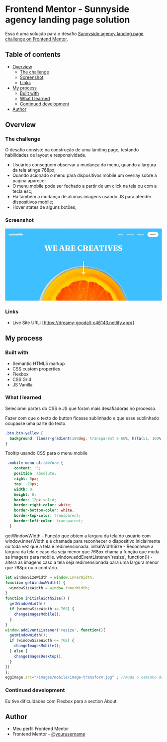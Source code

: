 # Frontend Mentor - Sunnyside agency landing page solution

Essa é uma solução para o desafio [Sunnyside agency landing page challenge on Frontend Mentor](https://www.frontendmentor.io/challenges/sunnyside-agency-landing-page-7yVs3B6ef). 

## Table of contents

- [Overview](#overview)
  - [The challenge](#the-challenge)
  - [Screenshot](#screenshot)
  - [Links](#links)
- [My process](#my-process)
  - [Built with](#built-with)
  - [What I learned](#what-i-learned)
  - [Continued development](#continued-development)
- [Author](#author)



## Overview

### The challenge

O desafio consiste na construção de uma landing page, testando habilidades de layout e responsividade.

- Usuários conseguem observar a mudança do menu, quando a largura da tela atinge 768px;
- Quando acionado o menu para dispositivos mobile um overlay sobre a pagina aparece;
- O menu mobile pode ser fechado a partir de um click na tela ou com a tecla esc;
- Há também a mudança de alumas imagens usando JS para atender dispositivos mobile;
- Hover states de alguns botões;

### Screenshot

![Design preview for the Sunnyside agency landing page coding challenge](./images/desktop-byme.JPG)


### Links

- Live Site URL: [https://dreamy-goodall-c46143.netlify.app/]

## My process

### Built with

- Semantic HTML5 markup
- CSS custom properties
- Flexbox
- CSS Grid
- JS Vanilla 


### What I learned

Selecionei partes do CSS e JS que foram mais desafiadoras no processo.


Fazer com que o texto do button ficasse sublinhado e que esse sublinhado ocupasse uma parte do texto.

```css
.btn.btn-yellow {
  background: linear-gradient(180deg, transparent 0 60%, hsla(51, 100%, 49%, 0.4) 60% 90%, transparent 90% 100%);
}
```
Tooltip usando CSS para o menu mobile

```css
 .mobile-menu ul::before {
    content: '';
    position: absolute;
    right: 0px;
    top: -20px;
    width: 0;
    height: 0;
    border: 12px solid;
    border-right-color: white;
    border-bottom-color: white;
    border-top-color: transparent;
    border-left-color: transparent;
  }
  ```
getWindowWidth - Função que obtem a largura da tela do usuário com window.innerWidth e é chamada para reconhecer o dispositivo inicialmente ou toda vez que a tela é redimensionada.
initialWidthSize - Reconhece a largura da tela e caso ela seja menor que 768px chama a função que muda as imagens para mobile.
window.addEventListener('resize', function()) - altera as imagens caso a tela seja redimensionada para uma largura menor que 768px ou o contrário.

```js
let windowSizeWidth = window.innerWidth;
function getWindowWidth() {
  windowSizeWidth = window.innerWidth;
}
function initialWidthSize() {
  getWindowWidth()
  if (windowSizeWidth <= 768) {
    changeImagesMobile();
  }
}
window.addEventListener('resize', function(){
  getWindowWidth();
  if (windowSizeWidth <= 768) {
    changeImagesMobile();
  } else {
    changeImagesDesktop();
  }
})
};
eggImage.src="/images/mobile/image-transform.jpg" ; //muda o caminho da imagem no HTML
```


### Continued development

Eu tive dificuldades com Flexbox para a section About.



## Author

- Meu perfil Frontend Mentor
- Frontend Mentor - [@yourusername](https://www.frontendmentor.io/profile/Phses)


